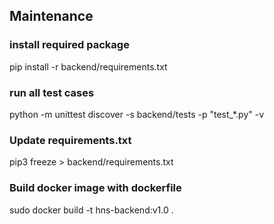 ## Maintenance

### install required package

pip install -r backend/requirements.txt

### run all test cases

python -m unittest discover -s backend/tests -p "test_*.py" -v

### Update requirements.txt

pip3 freeze > backend/requirements.txt

### Build docker image with dockerfile

sudo docker build -t hns-backend:v1.0 .